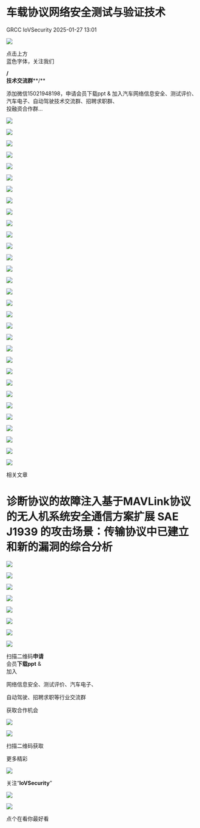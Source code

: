#  车载协议网络安全测试与验证技术   
GRCC  IoVSecurity   2025-01-27 13:01  
  
![](https://mmbiz.qpic.cn/mmbiz_gif/CQb4KERYG3QA0ezCCjgRONQvXCf3wka7je04trwIyMqsDUWBubpwfiahXImiaoia7NnueGomOO28vicSZ5wEFFTa1Q/640?wx_fmt=gif "")  
  
点击上方  
蓝色字体，关注我们  
  
**/**  
**技术交流群****/**  
  
添加微信15021948198，申请会员下载ppt & 加入汽车网络信息安全、测试评价、汽车电子、自动驾驶技术交流群、招聘求职群、  
投融资合作群...  
  
![](https://mmbiz.qpic.cn/mmbiz_png/uTSIm9RGwm0ZokbCgfRJU0g5WVwKtGLNIPvvQNaHvp49gVAPBzibBA1qsAQtL7wNSWlibFWYZiabulFWJ8RLNBBgQ/640?wx_fmt=png&from=appmsg "")  
  
![](https://mmbiz.qpic.cn/mmbiz_png/uTSIm9RGwm0ZokbCgfRJU0g5WVwKtGLNPvtZlzLibwJuaAHAfxnx5lypkrOX2the9cickx0rDicaaqyh8glfPic0jQ/640?wx_fmt=png&from=appmsg "")  
  
![](https://mmbiz.qpic.cn/mmbiz_png/uTSIm9RGwm0ZokbCgfRJU0g5WVwKtGLNibQpIuRMb6I0icCFleRSU6xAMxtG1u0PtFc9DWKxcp9MRv7mKFlhEtRw/640?wx_fmt=png&from=appmsg "")  
  
![](https://mmbiz.qpic.cn/mmbiz_png/uTSIm9RGwm0ZokbCgfRJU0g5WVwKtGLNpuBsh5RP9ElkmhHibqxpQJ2rvq8uUfVxcE9fPD5SNFXhglz7sJsf1qA/640?wx_fmt=png&from=appmsg "")  
  
![](https://mmbiz.qpic.cn/mmbiz_png/uTSIm9RGwm0ZokbCgfRJU0g5WVwKtGLNpAoBI1xGUKSicMxPDsiaV9HkdT1yrXan66GicsiakSpsYGja7trG5HHPJg/640?wx_fmt=png&from=appmsg "")  
  
![](https://mmbiz.qpic.cn/mmbiz_png/uTSIm9RGwm0ZokbCgfRJU0g5WVwKtGLN4H580BLWnkbEqUwyEg7Qibbzbr1MhsooicAjWuySJIhHg3R5tsIXnUXg/640?wx_fmt=png&from=appmsg "")  
  
![](https://mmbiz.qpic.cn/mmbiz_png/uTSIm9RGwm0ZokbCgfRJU0g5WVwKtGLN6icjibm4nosNsBhakj32h8jLCvgfRGncUasr9vFt3HXYBMN7OohtaUXg/640?wx_fmt=png&from=appmsg "")  
  
![](https://mmbiz.qpic.cn/mmbiz_png/uTSIm9RGwm0ZokbCgfRJU0g5WVwKtGLNGvfHcocL51JgyzKrBpUW3icvESeJRaXbQFiaqCwCBUicqjV98UkMwzbIg/640?wx_fmt=png&from=appmsg "")  
  
![](https://mmbiz.qpic.cn/mmbiz_png/uTSIm9RGwm0ZokbCgfRJU0g5WVwKtGLNanAwUpG00WUf2SH4iciaBh9oTFNoRTGEYkr3r4BKliaV0dTDzC0T4YYVw/640?wx_fmt=png&from=appmsg "")  
  
![](https://mmbiz.qpic.cn/mmbiz_png/uTSIm9RGwm0ZokbCgfRJU0g5WVwKtGLN9ZdXJR0yOQiaBiaic1BKwjdIx5kAlbfLTqmzb1H5BLFpV2m9T8YWHYy4Q/640?wx_fmt=png&from=appmsg "")  
  
![](https://mmbiz.qpic.cn/mmbiz_png/uTSIm9RGwm0ZokbCgfRJU0g5WVwKtGLNya4hF572q7MYomVyRc2UG6MXDuvDIog567jdjHy9zwkRvcNzzwFmbA/640?wx_fmt=png&from=appmsg "")  
  
![](https://mmbiz.qpic.cn/mmbiz_png/uTSIm9RGwm0ZokbCgfRJU0g5WVwKtGLNTYib1maJG4jx1XDW6ceUIh1egSOF66H1qrYzVRQo6icRXG89FpqBfWGw/640?wx_fmt=png&from=appmsg "")  
  
![](https://mmbiz.qpic.cn/mmbiz_png/uTSIm9RGwm0ZokbCgfRJU0g5WVwKtGLNJXfr5nPIrVwnyUwvEVgzNGVq4dDclrvWGJ7piayEH9STkNeOtlhFRZQ/640?wx_fmt=png&from=appmsg "")  
  
![](https://mmbiz.qpic.cn/mmbiz_png/uTSIm9RGwm0ZokbCgfRJU0g5WVwKtGLNuibnv4zviaoJqGQOr7erXrYTSNPoeibM8Tkd7JnWsZpoo99FXMicQ1J87g/640?wx_fmt=png&from=appmsg "")  
  
![](https://mmbiz.qpic.cn/mmbiz_png/uTSIm9RGwm0ZokbCgfRJU0g5WVwKtGLNCJklJJbbMN92Oyr2OLdxwEBTkA3WzMibZCSwMsaXx0WqHlOicakTk4jQ/640?wx_fmt=png&from=appmsg "")  
  
![](https://mmbiz.qpic.cn/mmbiz_png/uTSIm9RGwm0ZokbCgfRJU0g5WVwKtGLNdf09kqbD8WEiaia7q2Iv8yydVfT3Mrxc7lPyFettyqFtb2cCJ6IiapoFw/640?wx_fmt=png&from=appmsg "")  
  
![](https://mmbiz.qpic.cn/mmbiz_png/uTSIm9RGwm0ZokbCgfRJU0g5WVwKtGLNFhoZAd8cXZLR6Pwr54f671tWY9boVwh4jufPVQdNwBZSPM2d4xtx1g/640?wx_fmt=png&from=appmsg "")  
  
![](https://mmbiz.qpic.cn/mmbiz_png/uTSIm9RGwm0ZokbCgfRJU0g5WVwKtGLN3zKPW2PDmicJAiamGCTibq10fqOxY4Z52ibxb4H8WcoiaVVcUC1V4X9AArw/640?wx_fmt=png&from=appmsg "")  
  
![](https://mmbiz.qpic.cn/mmbiz_png/uTSIm9RGwm0ZokbCgfRJU0g5WVwKtGLNiahEDEKePib9FLGTtI8DvE6icGribpl4ERm0ejC1eibvVleXQfIdQNwVERQ/640?wx_fmt=png&from=appmsg "")  
  
![](https://mmbiz.qpic.cn/mmbiz_png/uTSIm9RGwm0ZokbCgfRJU0g5WVwKtGLNjgVBNux231BSOX2SI5diabMU3jDmUaLXMKAepHam97wT5hthLc5g2UQ/640?wx_fmt=png&from=appmsg "")  
  
![](https://mmbiz.qpic.cn/mmbiz_png/uTSIm9RGwm0ZokbCgfRJU0g5WVwKtGLNz8UH1S80BHwicpHib12U3JOlsxAHubnJJcMsJ4Dl859JdpmDP171rCAQ/640?wx_fmt=png&from=appmsg "")  
  
![](https://mmbiz.qpic.cn/mmbiz_png/uTSIm9RGwm0ZokbCgfRJU0g5WVwKtGLNckqoLEGB2aevuQvlsZUFXLpzwBmJkDkxEqUKp1EF4BuZp7CLOvswgA/640?wx_fmt=png&from=appmsg "")  
  
![](https://mmbiz.qpic.cn/mmbiz_png/uTSIm9RGwm0ZokbCgfRJU0g5WVwKtGLNzlm4GK2esD1mdREDq8TAKib6LuI9U3FVnMmCYW3MBcBruH9yBhbcJXQ/640?wx_fmt=png&from=appmsg "")  
  
![](https://mmbiz.qpic.cn/mmbiz_png/uTSIm9RGwm0ZokbCgfRJU0g5WVwKtGLNfNwlfqHAYU2yTYnLkkvNztWMAoYq6Of4CetctMpvjQnibib0xJpOLblQ/640?wx_fmt=png&from=appmsg "")  
  
![](https://mmbiz.qpic.cn/mmbiz_png/uTSIm9RGwm0ZokbCgfRJU0g5WVwKtGLNG8501blSxTWWx3EmY2S5TpyiaC6AotRzc3mrBxa2ljrONVIPQjNpaHQ/640?wx_fmt=png&from=appmsg "")  
  
![](https://mmbiz.qpic.cn/mmbiz_png/uTSIm9RGwm0ZokbCgfRJU0g5WVwKtGLNWz0BiazNzQPr2VibKt29UmribiazJZ7BY7FjWc1PreYqahQeibYvZLoNvibA/640?wx_fmt=png&from=appmsg "")  
  
![](https://mmbiz.qpic.cn/mmbiz_png/uTSIm9RGwm0ZokbCgfRJU0g5WVwKtGLNLJEMqicFYa0vMbY6W3qxCWU4FsA8uNe3PyDDrTXvOenRia3EdJfB5ttg/640?wx_fmt=png&from=appmsg "")  
  
![](https://mmbiz.qpic.cn/mmbiz_png/uTSIm9RGwm0ZokbCgfRJU0g5WVwKtGLNAc0IMFnKHLoM9T0sPYTiaYZa1uGFuY6Y4uias7WayTczcdZK71IsWJNg/640?wx_fmt=png&from=appmsg "")  
  
![](https://mmbiz.qpic.cn/mmbiz_png/uTSIm9RGwm0ZokbCgfRJU0g5WVwKtGLNEJ3pK5DWAvQrKfNT5bbLyicLV6La9R2JkeqenWDLrYmF177xIndXQkg/640?wx_fmt=png&from=appmsg "")  
  
![](https://mmbiz.qpic.cn/mmbiz_png/uTSIm9RGwm0ZokbCgfRJU0g5WVwKtGLNMuLE86eMcZKuEnGazicxcScDBJCLnb0Vx4IBGn1jic9K9VLU0yyoIZBw/640?wx_fmt=png&from=appmsg "")  
  
![](https://mmbiz.qpic.cn/mmbiz_gif/b96CibCt70iabwjyojLhA03PtxUnkNPREnt2F48ywfXLpDdDAjicOTPI8Q94tVLbJ58tbRs12iaXDKhUOW9gd4NlFA/640?wx_fmt=gif "")  
  
相关文章  
  
# 诊断协议的故障注入基于MAVLink协议的无人机系统安全通信方案扩展 SAE J1939 的攻击场景：传输协议中已建立和新的漏洞的综合分析  
  
![](https://mmbiz.qpic.cn/mmbiz_gif/MfTd6rd9CyvNRMW8I9cvI1CK5gKiaYqg2veTn9t9dAe1GxYic7pAvgvRIKNFickConFyX8AvW2reAq8GchJI6aBpA/640?wx_fmt=gif&wxfrom=5&wx_lazy=1&tp=webp "")  
  
![](https://mmbiz.qpic.cn/mmbiz_png/uTSIm9RGwm2CSaWNw4VEwIlbSnA22tB8DR7kiakjXY9UIyXHibGRVcvcwVlgQvL39rtibEIJMdbbF54035Bqedhnw/640?wx_fmt=png&from=appmsg "")  
  
  
  
![](https://mmbiz.qpic.cn/mmbiz_png/uTSIm9RGwm2Ro2Xx2aPfCGrJq4tsVjczgYChz2mVX8ibzVfkUgnBdVYVPGOpxpMMHiaNwHUo9XuRXia6q7PINL5AQ/640?wx_fmt=other&from=appmsg&wxfrom=5&wx_lazy=1&wx_co=1&tp=webp "")  
  
  
![](https://mmbiz.qpic.cn/mmbiz_png/uTSIm9RGwm2a2QwAJoB7XTvG3EQ2tTxsics9D00LJsElArV6Wl4ic5mkLwr0JbwrwZuBp083B4fnmJ2RG8jU3icibA/640?wx_fmt=png&from=appmsg "")  
  
  
  
  
![](https://mmbiz.qpic.cn/mmbiz_png/uTSIm9RGwm2FksMOUYRtOFP4npsMaBPhyf4IhhibndtWhvIDjDpBPv18GuX8CK1mzwKiahs8L5aI86Lfhhhic6kdw/640?wx_fmt=other&from=appmsg&wxfrom=5&wx_lazy=1&wx_co=1&tp=webp "")  
  
![](https://mmbiz.qpic.cn/mmbiz_png/8Pvibnf7ic0cy77VtN8ibA7XuZgvGQoicjpar7CWkfIEXV4CEjiankS0tjDZEUgxhNHf0HicpBNcO4YuhOm5eIdb7RaA/640?wx_fmt=other&wxfrom=5&wx_lazy=1&wx_co=1&tp=webp "")  
  
  
![](https://mmbiz.qpic.cn/mmbiz_png/9yhibG49kQicogTWBZcB6XwgTib9lH6QN57pFdZwoRicFbc3JLM7icu8hadyzRKztBHGZ7eDEVgMiaHYqExfhbbpb5vA/640?wx_fmt=other&wxfrom=5&wx_lazy=1&wx_co=1&tp=webp "")  
  
![](https://mmbiz.qpic.cn/mmbiz_png/uTSIm9RGwm2F3KDtuNYvmkK20aeBw5tzC4P9ibHF9ZvNa8C5jrwloaUH0C7GHj5j9icJh7XicdFckbQ3M0sSlKs8w/640?wx_fmt=other&from=appmsg&wxfrom=5&wx_lazy=1&wx_co=1&tp=webp "")  
  
扫描二维码**申请**  
会员**下载ppt** &   
加入  
  
网络信息安全、测试评价、汽车电子、  
  
自动驾驶、招聘求职等行业交流群  
  
获取合作机会  
  
  
![](https://mmbiz.qpic.cn/mmbiz_png/kuhNyShuqyAGSIk680L6OHthYzkwuUDkKqfw3icohb1JLrEvjicKgfaiatIDP1L7RN7zPQkzbrksWzTMmgh5LKjzA/640?wx_fmt=other&wxfrom=5&wx_lazy=1&wx_co=1&tp=webp "")  
  
![](https://mmbiz.qpic.cn/mmbiz_jpg/uTSIm9RGwm0ibSggKRaicPibLl2nXk3lGdgeoXo0P9Xy8e2aNHPm3LOhKjicHk2zhB5V1ar3CwUTs258UkiaTPYq4gw/640?wx_fmt=other&wxfrom=5&wx_lazy=1&wx_co=1&tp=webp "")  
  
扫描二维码获取  
  
更多精彩  
  
![](https://mmbiz.qpic.cn/mmbiz_png/XiacM3aibSNia0qvdL1PUiaZugASarnXx5wAxT5ic13sgRB49E67AsdWeZpHnibUEW2oibToqEWRjHmImztgv33MaknnQ/640?wx_fmt=other&wxfrom=5&wx_lazy=1&wx_co=1&tp=webp "")  
  
  
关注“**IoVSecurity**”  
  
  
![](https://mmbiz.qpic.cn/mmbiz_png/fBQwicMRtG3qyicHcTibNaG9RMs2E8knzWpfH0gnibzKsciaBTYdnW8mFyNgvEAqBNoib29iasxMgwh2gWRSIkINyHVLA/640?wx_fmt=other&wxfrom=5&wx_lazy=1&wx_co=1&tp=webp "")  
  
![](https://mmbiz.qpic.cn/mmbiz_png/D7nIuxbSmauhlzDVRGHTibAGyGcFvY5qFSPyZdMCxTSXwjhzFTotRe6rciaIxatoAHF0MPI73MMPAbf0UUMIMSvw/640?wx_fmt=other&wxfrom=5&wx_lazy=1&wx_co=1&tp=webp "")  
  
点个在看你最好看  
  
  
  
  
